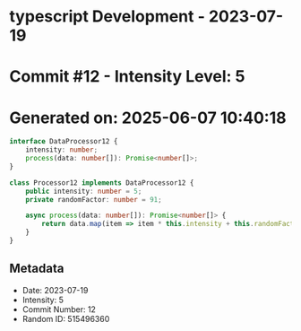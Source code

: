 ﻿# typescript Development - 2023-07-19
# Commit #12 - Intensity Level: 5
# Generated on: 2025-06-07 10:40:18
```typescript
interface DataProcessor12 {
    intensity: number;
    process(data: number[]): Promise<number[]>;
}

class Processor12 implements DataProcessor12 {
    public intensity: number = 5;
    private randomFactor: number = 91;

    async process(data: number[]): Promise<number[]> {
        return data.map(item => item * this.intensity + this.randomFactor);
    }
}
```
## Metadata
- Date: 2023-07-19
- Intensity: 5
- Commit Number: 12
- Random ID: 515496360
